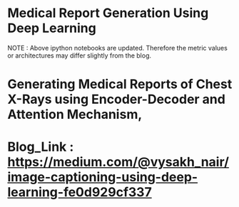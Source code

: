 # Medical Report Generation Using Deep Learning
NOTE : Above ipython notebooks are updated. Therefore the metric values or architectures may differ slightly from the blog.
# Generating Medical Reports of Chest X-Rays using Encoder-Decoder and Attention Mechanism, 
# Blog_Link : https://medium.com/@vysakh_nair/image-captioning-using-deep-learning-fe0d929cf337
